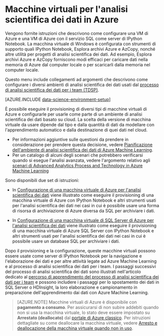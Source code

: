 <properties
	pageTitle="Macchine virtuali per l'analisi scientifica dei dati in Azure | Microsoft Azure"
	description="Configurare una macchina virtuale per l'analisi scientifica dei dati"
	services="machine-learning"
	documentationCenter=""
	authors="bradsev"
	manager="jhubbard" 
	editor="cgronlun"  />  

<tags
	ms.service="machine-learning"
	ms.workload="data-services"
	ms.tgt_pltfrm="na"
	ms.devlang="na"
	ms.topic="article"
	ms.date="09/19/2016"
	ms.author="xibingao;bradsev" />

# Macchine virtuali per l'analisi scientifica dei dati in Azure

Vengono fornite istruzioni che descrivono come configurare una VM di Azure e una VM di Azure con il servizio SQL come server di IPython Notebook. La macchina virtuale di Windows è configurata con strumenti di supporto quali IPython Notebook, Esplora archivi Azure e AzCopy, nonché altre utilità per progetti di analisi scientifica dei dati. Ad esempio, Esplora archivi Azure e AzCopy forniscono modi efficaci per caricare dati nella memoria di Azure dal computer locale o per scaricarli dalla memoria nel computer locale.

Questo menu include collegamenti ad argomenti che descrivono come configurare i diversi ambienti di analisi scientifica dei dati usati dal [processo di analisi scientifica dei dati per i team (TDSP)](data-science-process-overview.md).

[AZURE.INCLUDE [data-science-environment-setup](../../includes/cap-setup-environments.md)]

È possibile eseguire il provisioning di diversi tipi di macchine virtuali di Azure e configurarle per usarle come parte di un ambiente di analisi scientifica dei dati basato su cloud. La scelta della versione di macchina virtuale da usare dipende dal tipo e dalla quantità di dati da modellare con l'apprendimento automatico e dalla destinazione di quei dati nel cloud.

* Per informazioni aggiuntive sulle questioni da prendere in considerazione per prendere questa decisione, vedere [Pianificazione dell'ambiente di analisi scientifica dei dati di Azure Machine Learning](machine-learning-data-science-plan-your-environment.md).
* Per un catalogo di alcuni degli scenari che potrebbero verificarsi quando si esegue l'analisi avanzata, vedere l'argomento relativo agli [scenari di Advanced Analytics Process and Technology in Azure Machine Learning](machine-learning-data-science-plan-sample-scenarios.md)

Sono disponibili due set di istruzioni:

* In [Configurazione di una macchina virtuale di Azure per l'analisi scientifica dei dati](machine-learning-data-science-setup-virtual-machine.md) viene illustrato come eseguire il provisioning di una macchina virtuale di Azure con IPython Notebook e altri strumenti usati per l'analisi scientifica dei dati nei casi in cui è possibile usare una forma di risorsa di archiviazione di Azure diversa da SQL per archiviare i dati.

* In [Configurazione di una macchina virtuale di SQL Server di Azure per l'analisi scientifica dei dati](machine-learning-data-science-setup-sql-server-virtual-machine.md) viene illustrato come eseguire il provisioning di una macchina virtuale di Azure SQL Server con IPython Notebook e altri strumenti usati per l'analisi scientifica dei dati nei casi in cui è possibile usare un database SQL per archiviare i dati.

Dopo il provisioning e la configurazione, queste macchine virtuali possono essere usate come server di IPython Notebook per la navigazione e l'elaborazione dei dati e per altre attività legate ad Azure Machine Learning e al processo di analisi scientifica dei dati per i team. I passaggi successivi del processo di analisi scientifica dei dati sono illustrati nell'articolo dedicato al [percorso di apprendimento del processo di analisi scientifica dei dati per i team](https://azure.microsoft.com/documentation/learning-paths/cortana-analytics-process/) e possono includere i passaggi per lo spostamento dei dati in SQL Server o HDInsight, la loro elaborazione e campionamento in preparazione dell'apprendimento dai dati con Azure Machine Learning.


> [AZURE.NOTE] Macchine virtuali di Azure è disponibile con **pagamento a consumo**. Per assicurarsi di non subire addebiti quando non si usa la macchina virtuale, lo stato deve essere impostato su **Arrestato (deallocato)** dal [portale di Azure classico](http://manage.windowsazure.com/). Per istruzioni dettagliate su come deallocare la macchina virtuale, vedere [Arresto e deallocazione della macchina virtuale quando non in uso](machine-learning-data-science-setup-virtual-machine.md#shutdown).
 

<!---HONumber=AcomDC_0921_2016-->
